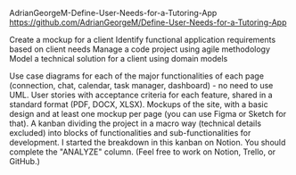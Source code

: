 AdrianGeorgeM-Define-User-Needs-for-a-Tutoring-App
https://github.com/AdrianGeorgeM/Define-User-Needs-for-a-Tutoring-App

Create a mockup for a client Identify functional application requirements based on client needs Manage a code project using agile methodology Model a technical solution for a client using domain models

Use case diagrams for each of the major functionalities of each page (connection, chat, calendar, task manager, dashboard) - no need to use UML.
User stories with acceptance criteria for each feature, shared in a standard format (PDF, DOCX, XLSX).
Mockups of the site, with a basic design and at least one mockup per page (you can use Figma or Sketch for that).
A kanban dividing the project in a macro way (technical details excluded) into blocks of functionalities and sub-functionalities for development. I started the breakdown in this kanban on Notion. You should complete the "ANALYZE" column. (Feel free to work on Notion, Trello, or GitHub.)
